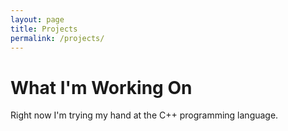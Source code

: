 ```yaml
---
layout: page
title: Projects
permalink: /projects/
---
```


# What I'm Working On

Right now I'm trying my hand at the C++ programming language.
